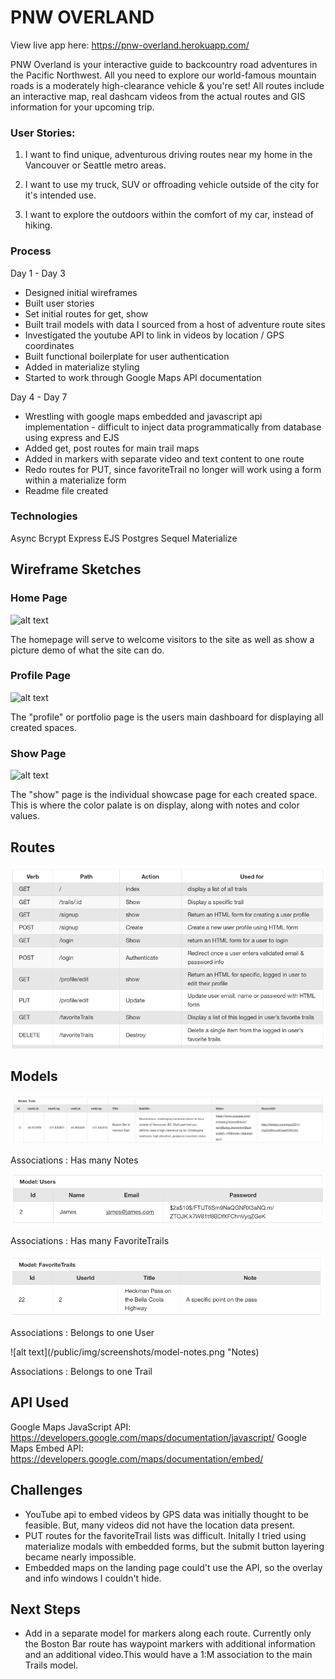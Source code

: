 # PNW OVERLAND

View live app here:  https://pnw-overland.herokuapp.com/

PNW Overland is your interactive guide to backcountry road adventures in the Pacific Northwest. All you need to explore our world-famous mountain roads is a moderately high-clearance vehicle & you're set! All routes include an interactive map, real dashcam videos from the actual routes and GIS information for your upcoming trip.



### User Stories:

1. I want to find unique, adventurous driving routes near my home in the Vancouver or Seattle metro areas.

2. I want to use my truck, SUV or offroading vehicle outside of the city for it's intended use.

3. I want to explore the outdoors within the comfort of my car, instead of hiking.



### Process

Day 1 - Day 3
- Designed initial wireframes
- Built user stories
- Set initial routes for get, show
- Built trail models with data I sourced from a host of adventure route sites
- Investigated the youtube API to link in videos by location / GPS coordinates
- Built functional boilerplate for user authentication
- Added in materialize styling
- Started to work through Google Maps API documentation

Day 4 - Day 7
- Wrestling with google maps embedded and javascript api implementation - difficult to inject data programmatically from database using express and EJS
- Added get, post routes for main trail maps
- Added in markers with separate video and text content to one route
- Redo routes for PUT, since favoriteTrail no longer will work using a form within a materialize form
- Readme file created


### Technologies

Async
Bcrypt
Express
EJS
Postgres Sequel
Materialize

## Wireframe Sketches

### Home Page

![alt text](/public/img/home-page.png "Home")

The homepage will serve to welcome visitors to the site as well as show a picture demo of what the site can do.

### Profile Page

![alt text](/public/img/portfolio-page.png "Portfolio")

The "profile" or portfolio page is the users main dashboard for displaying all created spaces.

### Show Page

![alt text](/public/img/show-page.png "Show")

The "show" page is the individual showcase page for each created space. This is where the color palate is on display, along with notes and color values.


## Routes

![alt text](/public/img/screenshots/routes-pnw-overland.png "Routes")


## Models

![alt text](/public/img/screenshots/model-trails.png "Trails")

Associations : Has many Notes

![alt text](/public/img/screenshots/model-users.png "Users")

Associations : Has many FavoriteTrails

![alt text](/public/img/screenshots/model-favorite-trails.png "FavoriteTrails")

Associations : Belongs to one User

![alt text](/public/img/screenshots/model-notes.png "Notes)

Associations : Belongs to one Trail


## API Used

Google Maps JavaScript API: https://developers.google.com/maps/documentation/javascript/
Google Maps Embed API: https://developers.google.com/maps/documentation/embed/

## Challenges

- YouTube api to embed videos by GPS data was initially thought to be feasible. But, many videos did not have the location data present.
- PUT routes for the favoriteTrail lists was difficult. Initally I tried using materialize modals with embedded forms, but the submit button layering became nearly impossible.
- Embedded maps on the landing page could't use the API, so the overlay and info windows I couldn't hide.

## Next Steps

- Add in a separate model for markers along each route. Currently only the Boston Bar route has waypoint markers with additional information and an additional video.This would have a 1:M association to the main Trails model.
